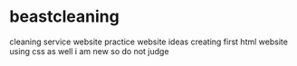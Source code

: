 # beastcleaning
cleaning service website 
practice website ideas
creating first html website using css as well
i am new so do not judge